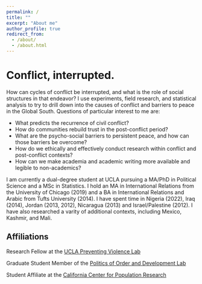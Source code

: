 ```yaml
---
permalink: /
title: ""
excerpt: "About me"
author_profile: true
redirect_from: 
  - /about/
  - /about.html
---
```


# Conflict, interrupted.

How can cycles of conflict be interrupted, and what is the role of social structures in that endeavor? I use experiments, field research, and statistical analysis to try to drill down into the causes of conflict and barriers to peace in the Global South. Questions of particular interest to me are:

- What predicts the recurrence of civil conflict?
- How do communities rebuild trust in the post-conflict period? 
- What are the psycho-social barriers to persistent peace, and how can those barriers be overcome?
- How do we ethically and effectively conduct research within conflict and post-conflict contexts?
- How can we make academia and academic writing more available and legible to non-academics?

I am currently a dual-degree student at UCLA pursuing a MA/PhD in Political Science and a MSc in Statistics. I hold an MA in International Relations from the University of Chicago (2019) and a BA in International Relations and Arabic from Tufts University (2014). I have spent time in Nigeria (2022), Iraq (2014), Jordan (2013, 2012), Nicaragua (2013) and Israel/Palestine (2012). I have also researched a varity of additional contexts, including Mexico, Kashmir, and Mali.

## Affiliations

Research Fellow at the [UCLA Preventing Violence Lab](https://preventingviolencelab.org/)

Graduate Student Member of the [Politics of Order and Development Lab](https://pod.polisci.ucla.edu/)

Student Affiliate at the [California Center for Population Research](https://www.ccpr.ucla.edu/)







